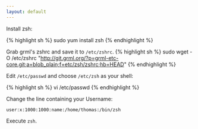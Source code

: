 ```yaml
---
layout: default
---
```

Install zsh:

{% highlight sh %}
sudo yum install zsh
{% endhighlight %}

Grab grml's zshrc and save it to `/etc/zshrc`.
{% highlight sh %}
sudo wget -O /etc/zshrc "http://git.grml.org/?p=grml-etc-core.git;a=blob_plain;f=etc/zsh/zshrc;hb=HEAD"
{% endhighlight %}

Edit `/etc/passwd` and choose `/etc/zsh` as your shell:

{% highlight sh %}
vi /etc/passwd
{% endhighlight %}

Change the line containing your Username:

    user:x:1000:1000:name:/home/thomas:/bin/zsh

Execute ``zsh``.
